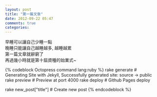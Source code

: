 ```yaml
---
layout: post
title: "第一篇文章"
date: 2012-09-22 05:47
comments: true
categories: 
---
```


早睡可以讓自己少睡一點  
晚睡只能讓自己越睡越多, 越睡越累  
第一篇文章就辭窮了  
再過幾小時就是第十屆資種的始業式~  
  
{% codeblock Octopress command lang:ruby %}
rake generate # Generating Site with Jekyll, Successfully generated site: source -> public
rake preview # Preview at port 4000
rake deploy # Github Pages deploy

rake new_post["title"] # Create new post
{% endcodeblock %}